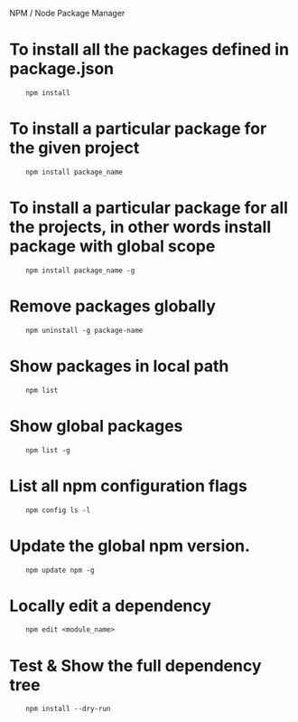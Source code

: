 NPM / Node Package Manager

# To install all the packages defined in package.json
        npm install 

# To install a particular package for the given project
        npm install package_name

# To install a particular package for all the projects, in other words install package with global scope
        npm install package_name -g
        
# Remove packages globally
        npm uninstall -g package-name        
        
# Show packages in local path 
        npm list
    
# Show global packages    
        npm list -g
        
# List all npm configuration flags
        npm config ls -l
        
# Update the global npm version.
        npm update npm -g
     
# Locally edit a dependency
        npm edit <module_name>
       
# Test & Show the full dependency tree 
        npm install --dry-run
